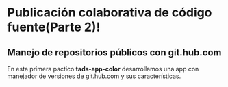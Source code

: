 # Publicación colaborativa de código fuente(Parte 2)!

## Manejo de repositorios públicos con git.hub.com

En esta primera pactico **tads-app-color** desarrollamos una app con manejador de versiones de git.hub.com y sus características.
